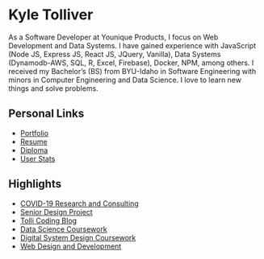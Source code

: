 Kyle Tolliver
================

As a Software Developer at Younique Products, I focus on Web Development
and Data Systems. I have gained experience with JavaScript (Node JS,
Express JS, React JS, JQuery, Vanilla), Data Systems (Dynamodb-AWS, SQL,
R, Excel, Firebase), Docker, NPM, among others. I received my Bachelor’s
(BS) from BYU-Idaho in Software Engineering with minors in Computer
Engineering and Data Science. I love to learn new things and solve
problems.

## Personal Links

  - [Portfolio](https://kctolli.github.io/)
  - [Resume](https://kctolli.github.io/Resume/)
  - [Diploma](https://kctolli.github.io/site_libs/images/diploma.pdf)
  - [User Stats](https://kctolli.github.io/kctolli/stats.html)

## Highlights

  - [COVID-19 Research and
    Consulting](https://kctolli.github.io/COVID-19/index.html)
  - [Senior Design Project](https://ecen499-nasa.github.io/index.html)
  - [Tolli Coding Blog](https://tolli-coding.netlify.app/)
  - [Data Science
    Coursework](https://kctolli.github.io/Data-Science/index.html)
  - [Digital System Design
    Coursework](https://kctolli.github.io/ECEN340/index.html)
  - [Web Design and
    Development](https://kctolli.github.io/WDD100/index.html)
